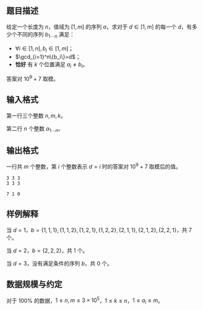 ## 题目描述

给定一个长度为 $n$，值域为 $[1,m]$ 的序列 $a$，求对于 $d\in[1,m]$ 的每一个 $d$，有多少个不同的序列 $b_{1\cdots n}$ 满足：

- $\forall i\in[1,n],b_i\in[1,m]$；
- $\gcd_{i=1}^n\{b_i\}=d$；
- **恰好** 有 $k$ 个位置满足 $a_i\not =b_i$。

答案对 $10^9+7$ 取模。

## 输入格式

第一行三个整数 $n,m,k$。

第二行 $n$ 个整数 $a_{1\cdots n}$。

## 输出格式

一行共 $m$ 个整数，第 $i$ 个整数表示 $d=i$ 时的答案对 $10^9+7$ 取模后的值。

```input1
3 3 3
3 3 3
```

```output1
7 1 0
```

## 样例解释

当 $d=1$，$b=\{1,1,1\},\{1,1,2\},\{1,2,1\},\{1,2,2\},\{2,1,1\},\{2,1,2\},\{2,2,1\}$，共 $7$ 个。

当 $d=2$，$b=\{2,2,2\}$，共 $1$ 个。

当 $d=3$，没有满足条件的序列 $b$，共 $0$ 个。

## 数据规模与约定

对于 $100\%$ 的数据，$1\leq n,m\leq 3\times 10^5$，$1\leq k\leq n$，$1\leq a_i\leq m$。

